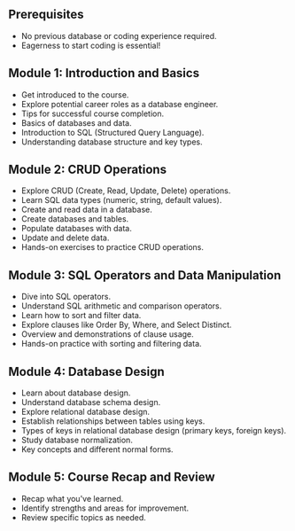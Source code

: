 
## Prerequisites

- No previous database or coding experience required.
- Eagerness to start coding is essential!

## Module 1: Introduction and Basics

- Get introduced to the course.
- Explore potential career roles as a database engineer.
- Tips for successful course completion.
- Basics of databases and data.
- Introduction to SQL (Structured Query Language).
- Understanding database structure and key types.

## Module 2: CRUD Operations

- Explore CRUD (Create, Read, Update, Delete) operations.
- Learn SQL data types (numeric, string, default values).
- Create and read data in a database.
- Create databases and tables.
- Populate databases with data.
- Update and delete data.
- Hands-on exercises to practice CRUD operations.

## Module 3: SQL Operators and Data Manipulation

- Dive into SQL operators.
- Understand SQL arithmetic and comparison operators.
- Learn how to sort and filter data.
- Explore clauses like Order By, Where, and Select Distinct.
- Overview and demonstrations of clause usage.
- Hands-on practice with sorting and filtering data.

## Module 4: Database Design

- Learn about database design.
- Understand database schema design.
- Explore relational database design.
- Establish relationships between tables using keys.
- Types of keys in relational database design (primary keys, foreign keys).
- Study database normalization.
- Key concepts and different normal forms.

## Module 5: Course Recap and Review

- Recap what you've learned.
- Identify strengths and areas for improvement.
- Review specific topics as needed.

